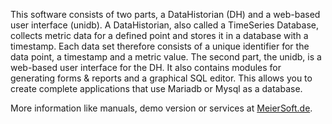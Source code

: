 This software consists of two parts, a DataHistorian (DH) and a web-based user interface (unidb).
A DataHistorian, also called a TimeSeries Database, collects metric data for a defined point and stores it in a database with a timestamp. Each data set therefore consists of a unique identifier for the data point, a timestamp and a metric value.
The second part, the unidb, is a web-based user interface for the DH. It also contains modules for generating forms & reports and a graphical SQL editor. This allows you to create complete applications that use Mariadb or Mysql as a database.

More information like manuals, demo version or services at [MeierSoft.de](https://MeierSoft.de/en/).

